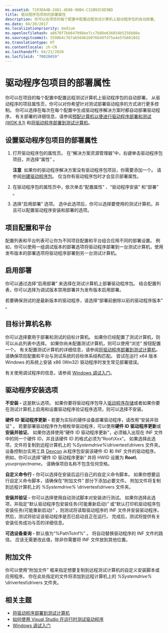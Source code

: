 ```yaml
---
ms.assetid: 7193DA4B-2461-4E00-90B4-C31B93C8E9BD
title: 驱动程序包项目的部署属性
description: 你可以在项目的每个配置中配置远程测试计算机上驱动程序包的自动部署。
ms.date: 04/20/2017
ms.localizationpriority: medium
ms.openlocfilehash: a8670f7bb647998ee7cc7b88e636034b5256b86e
ms.sourcegitcommit: 5598b4c767ab56461b976b49fd75e4e5fb6018d2
ms.translationtype: HT
ms.contentlocale: zh-CN
ms.lasthandoff: 04/23/2020
ms.locfileid: "70020659"
---
```

# <a name="deployment-properties-for-driver-package-projects"></a>驱动程序包项目的部署属性

你可以在项目的每个配置中配置远程测试计算机上驱动程序包的自动部署。 从驱动程序的项目属性页，你可以对你希望针对测试部署驱动程序的方式进行更多控制。 你可以选择在每次在每个配置中生成驱动程序解决方案时都自动部署驱动程序。 有关部署的详细信息，请参阅[预配计算机以便进行驱动程序部署和测试 (WDK 8.1)](https://docs.microsoft.com/windows-hardware/drivers/gettingstarted/provision-a-target-computer-wdk-8-1) 和[将驱动程序部署到测试计算机](deploying-a-driver-to-a-test-computer.md)。

## <a name="span-idsetting_deployment_properties_for_driver_package_projectsspanspan-idsetting_deployment_properties_for_driver_package_projectsspanspan-idsetting_deployment_properties_for_driver_package_projectsspansetting-deployment-properties-for-driver-package-projects"></a><span id="Setting_deployment_properties_for_driver_package_projects"></span><span id="setting_deployment_properties_for_driver_package_projects"></span><span id="SETTING_DEPLOYMENT_PROPERTIES_FOR_DRIVER_PACKAGE_PROJECTS"></span>设置驱动程序包项目的部署属性


1.  打开驱动程序包的属性页。 在“解决方案资源管理器”中，右键单击驱动程序包项目，并选择“属性”  。

    **注意**  如果你的驱动程序解决方案没有驱动程序包项目，你需要添加一个。 请参阅[创建驱动程序包](creating-a-driver-package.md)。 仅当你有驱动程序包时才会显示部署属性。
2.  在驱动程序包的属性页中，依次单击“配置属性”  、“驱动程序安装”  和“部署”  。
3.  选择“启用部署”  选项。 选中此选项后，你可以选择要使用的测试计算机，并且可以配置驱动程序安装和部署的选项。

## <a name="span-idproject_configuration_and_platformspanspan-idproject_configuration_and_platformspanspan-idproject_configuration_and_platformspanproject-configuration-and-platform"></a><span id="Project_Configuration_and_Platform"></span><span id="project_configuration_and_platform"></span><span id="PROJECT_CONFIGURATION_AND_PLATFORM"></span>项目配置和平台


配置列表和平台列表可让你为不同项目配置和平台组合应用不同的部署设置。 例如，你可以使用一组调试版本的部署选项将驱动程序部署到一台测试计算机，使用发布版本的部署选项将驱动程序部署到另一台测试计算机。

## <a name="span-idenabling_deploymentspanspan-idenabling_deploymentspanspan-idenabling_deploymentspanenabling-deployment"></a><span id="Enabling_deployment"></span><span id="enabling_deployment"></span><span id="ENABLING_DEPLOYMENT"></span>启用部署


你可以通过选择“启用部署”  来选择在测试计算机上部署驱动程序包。 结合配置列表，你可以选择为调试版本禁用部署并为发布版本启用部署。

若要确保测试的是最新版本的驱动程序，请选择“部署前删除以前的驱动程序版本”  。

## <a name="span-idtarget_computer_namespanspan-idtarget_computer_namespanspan-idtarget_computer_namespantarget-computer-name"></a><span id="Target_computer_name"></span><span id="target_computer_name"></span><span id="TARGET_COMPUTER_NAME"></span>目标计算机名称


你可以选择要用于部署和测试的目标计算机。 如果你已经配置了测试计算机，则可以从此列表中选择。 如果你尚未配置测试计算机，则可以使用“浏览”  按钮配置一个。 有关配置测试计算机的详细信息，请参阅[将驱动程序部署到测试计算机](deploying-a-driver-to-a-test-computer.md)。 请确保项目配置和平台与测试系统的目标体系结构匹配。 尝试在运行 x64 版本 Windows 的系统上安装 x86 (Win32) 驱动程序时发生常见部署错误。 

有关使用调试程序的信息，请参阅 [Windows 调试入门](https://docs.microsoft.com/windows-hardware/drivers/debugger/getting-started-with-windows-debugging)。

## <a name="span-iddriver_installation_optionsspanspan-iddriver_installation_optionsspanspan-iddriver_installation_optionsspandriver-installation-options"></a><span id="Driver_installation_options"></span><span id="driver_installation_options"></span><span id="DRIVER_INSTALLATION_OPTIONS"></span>驱动程序安装选项


**不安装 -** 这是默认选项。 如果你要将驱动程序包导入[驱动程序存储](https://docs.microsoft.com/windows-hardware/drivers/install/driver-store)或者如果你要在测试计算机上启用和设置驱动程序验证程序选项，则可以选择不安装。

**硬件 ID 驱动程序更新 -** 若要为实际的硬件设备部署驱动程序，请改用“安装并验证”  。 若要部署驱动程序作为根枚举驱动程序，可以使用**硬件 ID 驱动程序更新**或**安装并验证**。 如果你选择使用“硬件 ID 驱动程序更新”，必须输入出现在 INF 文件中的同一个硬件 ID，并且该硬件 ID 的格式必须为“Root\\Xxx”。 如果选择此选项，文件将复制到远程计算机上的 %*Systemdrive*%\\drivertest\\drivers 文件夹。 设备控制台实用工具 [Devcon](https://docs.microsoft.com/windows-hardware/drivers/devtest/devcon) 从程序包安装该硬件 ID 和 INF 文件的驱动程序。 例如，你可以选择“硬件 ID 驱动程序更新”  并将 HWID 设置为 **Root\\** <em>yourprojectname</em>。 请确保项目名称不包含任何空格。

**自定义命令行 -** 你可以选择在安装后运行自己的自定义命令脚本。 如果你想要运行自定义命令脚本，请确保在“附加文件”  部分下添加必要文件。 附加文件将复制到远程计算机上的 *%Systemdrive%* \\drivertest\\drivers 文件夹。

**安装并验证 -** 你可以选择使用自动测试脚本对安装进行测试。 如果你选择此选项，并指定“默认驱动程序包安装任务(可能重新启动)”  或“默认打印机驱动程序包安装任务(可能重新启动)”  ，则测试将读取驱动程序的 INF 文件并安装驱动程序。 然后，测试将验证该驱动程序是否已启动且正在运行。 完成后，测试将提供有关安装任务成功与否的详细信息。

**可选设备查询 -** 默认值为“%PathToInf%”  。 将自动替换驱动程序的 INF 文件的路径。 应该无需更改此值，除非你需要将 INF 文件放到其他位置。

## <a name="span-idadditional_filesspanspan-idadditional_filesspanspan-idadditional_filesspanadditional-files"></a><span id="Additional_Files"></span><span id="additional_files"></span><span id="ADDITIONAL_FILES"></span>附加文件


你可以使用“附加文件”  框来指定想要复制到远程测试计算机的自定义安装脚本或应用程序。 你在此处指定的文件将添加到远程计算机上的 *%Systemdrive%* \\drivertest\\drivers 文件夹。

## <a name="span-idrelated_topicsspanrelated-topics"></a><span id="related_topics"></span>相关主题


* [将驱动程序部署到测试计算机](deploying-a-driver-to-a-test-computer.md)
* [如何使用 Visual Studio 在运行时测试驱动程序](testing-a-driver-at-runtime.md)
* [Windows 调试入门](https://docs.microsoft.com/windows-hardware/drivers/debugger/getting-started-with-windows-debugging)
 

 






